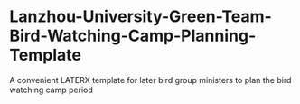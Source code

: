 # Lanzhou-University-Green-Team-Bird-Watching-Camp-Planning-Template
A convenient LATERX template for later bird group ministers to plan the bird watching camp period
